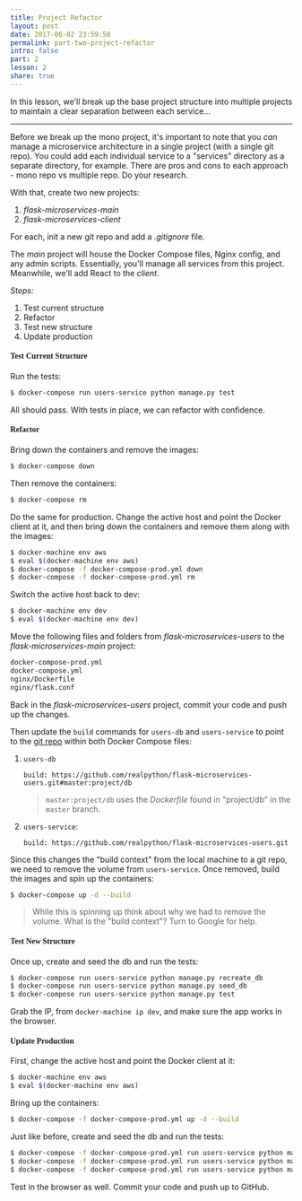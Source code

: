 ```yaml
---
title: Project Refactor
layout: post
date: 2017-06-02 23:59:58
permalink: part-two-project-refactor
intro: false
part: 2
lesson: 2
share: true
---
```


In this lesson, we'll break up the base project structure into multiple projects to maintain a clear separation between each service...

---

Before we break up the mono project, it's important to note that you *can* manage a microservice architecture in a single project (with a single git repo). You could add each individual service to a "services" directory as a separate directory, for example. There are pros and cons to each approach - mono repo vs multiple repo. Do your research.

With that, create two new projects:

1. *flask-microservices-main*
1. *flask-microservices-client*

For each, init a new git repo and add a *.gitignore* file.

The *main* project will house the Docker Compose files, Nginx config, and any admin scripts. Essentially, you'll manage all services from this project. Meanwhile, we'll add React to the *client*.

*Steps:*

1. Test current structure
1. Refactor
1. Test new structure
1. Update production

#### <span style="font-family:'Montserrat', 'sans-serif';">Test Current Structure</span>

Run the tests:

```sh
$ docker-compose run users-service python manage.py test
```

All should pass. With tests in place, we can refactor with confidence.

#### <span style="font-family:'Montserrat', 'sans-serif';">Refactor</span>

Bring down the containers and remove the images:

```sh
$ docker-compose down
```

Then remove the containers:

```sh
$ docker-compose rm
```

Do the same for production. Change the active host and point the Docker client at it, and then bring down the containers and remove them along with the images:

```sh
$ docker-machine env aws
$ eval $(docker-machine env aws)
$ docker-compose -f docker-compose-prod.yml down
$ docker-compose -f docker-compose-prod.yml rm
```

Switch the active host back to dev:

```sh
$ docker-machine env dev
$ eval $(docker-machine env dev)
```

Move the following files and folders from *flask-microservices-users* to the *flask-microservices-main* project:

```sh
docker-compose-prod.yml
docker-compose.yml
nginx/Dockerfile
nginx/flask.conf
```

Back in the *flask-microservices-users* project, commit your code and push up the changes.

Then update the `build` commands for `users-db` and `users-service` to point to the [git repo](https://docs.docker.com/engine/reference/commandline/build/#git-repositories) within both Docker Compose files:

1. `users-db`

    ```
    build: https://github.com/realpython/flask-microservices-users.git#master:project/db
    ```

    > `master:project/db` uses the *Dockerfile* found in "project/db" in the `master` branch.

1. `users-service`:

    ```
    build: https://github.com/realpython/flask-microservices-users.git
    ```

Since this changes the "build context" from the local machine to a git repo, we need to remove the volume from `users-service`. Once removed, build the images and spin up the containers:

```sh
$ docker-compose up -d --build
```

> While this is spinning up think about why we had to remove the volume. What is the "build context"? Turn to Google for help.

#### <span style="font-family:'Montserrat', 'sans-serif';">Test New Structure</span>

Once up, create and seed the db and run the tests:

```sh
$ docker-compose run users-service python manage.py recreate_db
$ docker-compose run users-service python manage.py seed_db
$ docker-compose run users-service python manage.py test
```

Grab the IP, from `docker-machine ip dev`, and make sure the app works in the browser.

#### <span style="font-family:'Montserrat', 'sans-serif';">Update Production</span>

First, change the active host and point the Docker client at it:

```sh
$ docker-machine env aws
$ eval $(docker-machine env aws)
```

Bring up the containers:

```sh
$ docker-compose -f docker-compose-prod.yml up -d --build
```

Just like before, create and seed the db and run the tests:

```sh
$ docker-compose -f docker-compose-prod.yml run users-service python manage.py recreate_db
$ docker-compose -f docker-compose-prod.yml run users-service python manage.py seed_db
$ docker-compose -f docker-compose-prod.yml run users-service python manage.py test
```

Test in the browser as well. Commit your code and push up to GitHub.
